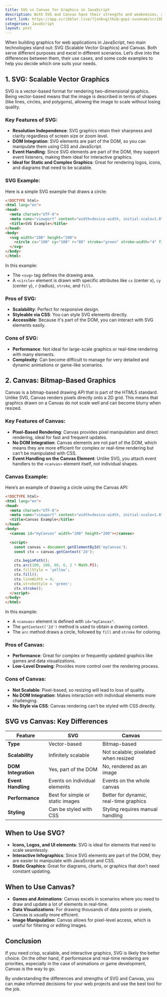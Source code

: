 ```yaml
---
title: SVG vs Canvas for Graphics in JavaScript
description: Both SVG and Canvas have their strengths and weaknesses, and the choice between the two often depends on the type of graphic you need to render. 
start_link: https://app.scribbler.live/?jsnb=github:gopi-suvanam/scribbler-examples/SVG-vs-Canvas.jsnb
categories: JavaScript
layout: post
---
```


When building graphics for web applications in JavaScript, two main technologies stand out: SVG (Scalable Vector Graphics) and Canvas. Both serve different purposes and excel in different scenarios. Let’s dive into the differences between them, their use cases, and some code examples to help you decide which one suits your needs.

## 1. SVG: Scalable Vector Graphics

SVG is a vector-based format for rendering two-dimensional graphics. Being vector-based means that the image is described in terms of shapes (like lines, circles, and polygons), allowing the image to scale without losing quality.

### Key Features of SVG:
- **Resolution Independence**: SVG graphics retain their sharpness and clarity regardless of screen size or zoom level.
- **DOM Integration**: SVG elements are part of the DOM, so you can manipulate them using CSS and JavaScript.
- **Event Handling**: Since SVG elements are part of the DOM, they support event listeners, making them ideal for interactive graphics.
- **Ideal for Static and Complex Graphics**: Great for rendering logos, icons, and diagrams that need to be scalable.

### SVG Example:

Here is a simple SVG example that draws a circle:

```html
<!DOCTYPE html>
<html lang="en">
<head>
  <meta charset="UTF-8">
  <meta name="viewport" content="width=device-width, initial-scale=1.0">
  <title>SVG Example</title>
</head>
<body>
  <svg width="200" height="200">
    <circle cx="100" cy="100" r="80" stroke="green" stroke-width="4" fill="yellow" />
  </svg>
</body>
</html>
```

In this example:
- The `<svg>` tag defines the drawing area.
- A `<circle>` element is drawn with specific attributes like `cx` (center x), `cy` (center y), `r` (radius), `stroke`, and `fill`.

### Pros of SVG:
- **Scalability**: Perfect for responsive design.
- **Styleable via CSS**: You can style SVG elements directly.
- **Accessible**: Because it's part of the DOM, you can interact with SVG elements easily.
  
### Cons of SVG:
- **Performance**: Not ideal for large-scale graphics or real-time rendering with many elements.
- **Complexity**: Can become difficult to manage for very detailed and dynamic animations or game-like scenarios.

## 2. Canvas: Bitmap-Based Graphics

Canvas is a bitmap-based drawing API that is part of the HTML5 standard. Unlike SVG, Canvas renders pixels directly onto a 2D grid. This means that graphics drawn on a Canvas do not scale well and can become blurry when resized.

### Key Features of Canvas:
- **Pixel-Based Rendering**: Canvas provides pixel manipulation and direct rendering, ideal for fast and frequent updates.
- **No DOM Integration**: Canvas elements are not part of the DOM, which means they are more efficient for complex or real-time rendering but can’t be manipulated with CSS.
- **Event Handling on the Canvas Element**: Unlike SVG, you attach event handlers to the `<canvas>` element itself, not individual shapes.

### Canvas Example:

Here’s an example of drawing a circle using the Canvas API:

```html
<!DOCTYPE html>
<html lang="en">
<head>
  <meta charset="UTF-8">
  <meta name="viewport" content="width=device-width, initial-scale=1.0">
  <title>Canvas Example</title>
</head>
<body>
  <canvas id="myCanvas" width="200" height="200"></canvas>

  <script>
    const canvas = document.getElementById('myCanvas');
    const ctx = canvas.getContext('2d');

    ctx.beginPath();
    ctx.arc(100, 100, 80, 0, 2 * Math.PI);
    ctx.fillStyle = 'yellow';
    ctx.fill();
    ctx.lineWidth = 4;
    ctx.strokeStyle = 'green';
    ctx.stroke();
  </script>
</body>
</html>
```

In this example:
- A `<canvas>` element is defined with `id="myCanvas"`.
- The `getContext('2d')` method is used to obtain a drawing context.
- The `arc` method draws a circle, followed by `fill` and `stroke` for coloring.

### Pros of Canvas:
- **Performance**: Great for complex or frequently updated graphics like games and data visualizations.
- **Low-Level Drawing**: Provides more control over the rendering process.

### Cons of Canvas:
- **Not Scalable**: Pixel-based, so resizing will lead to loss of quality.
- **No DOM Integration**: Makes interaction with individual elements more challenging.
- **No Style via CSS**: Canvas rendering can't be styled with CSS directly.

## SVG vs Canvas: Key Differences

| Feature                   | SVG                              | Canvas                          |
|----------------------------|----------------------------------|----------------------------------|
| **Type**                   | Vector-based                     | Bitmap-based                    |
| **Scalability**             | Infinitely scalable               | Not scalable; pixelated when resized |
| **DOM Integration**         | Yes, part of the DOM             | No, rendered as an image         |
| **Event Handling**          | Events on individual elements    | Events on the whole canvas       |
| **Performance**             | Best for simple or static images | Better for dynamic, real-time graphics |
| **Styling**                 | Can be styled with CSS           | Styling requires manual handling |

## When to Use SVG?

- **Icons, Logos, and UI elements**: SVG is ideal for elements that need to scale seamlessly.
- **Interactive Infographics**: Since SVG elements are part of the DOM, they are easier to manipulate with JavaScript and CSS.
- **Static Graphics**: Great for diagrams, charts, or graphics that don’t need constant updating.

## When to Use Canvas?

- **Games and Animations**: Canvas excels in scenarios where you need to draw and update a lot of elements in real-time.
- **Data Visualizations**: For drawing thousands of data points or pixels, Canvas is usually more efficient.
- **Image Manipulation**: Canvas allows for pixel-level access, which is useful for filtering or editing images.

## Conclusion

If you need crisp, scalable, and interactive graphics, SVG is likely the better choice. On the other hand, if performance and real-time rendering are priorities, especially in the case of animations or game development, Canvas is the way to go.

By understanding the differences and strengths of SVG and Canvas, you can make informed decisions for your web projects and use the best tool for the job.

